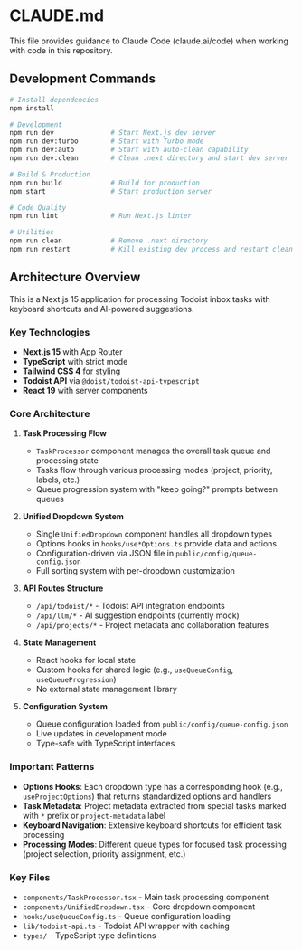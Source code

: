# CLAUDE.md

This file provides guidance to Claude Code (claude.ai/code) when working with code in this repository.

## Development Commands

```bash
# Install dependencies
npm install

# Development
npm run dev              # Start Next.js dev server
npm run dev:turbo        # Start with Turbo mode
npm run dev:auto         # Start with auto-clean capability
npm run dev:clean        # Clean .next directory and start dev server

# Build & Production
npm run build            # Build for production
npm start                # Start production server

# Code Quality
npm run lint             # Run Next.js linter

# Utilities
npm run clean            # Remove .next directory
npm run restart          # Kill existing dev process and restart clean
```

## Architecture Overview

This is a Next.js 15 application for processing Todoist inbox tasks with keyboard shortcuts and AI-powered suggestions.

### Key Technologies
- **Next.js 15** with App Router
- **TypeScript** with strict mode
- **Tailwind CSS 4** for styling
- **Todoist API** via `@doist/todoist-api-typescript`
- **React 19** with server components

### Core Architecture

1. **Task Processing Flow**
   - `TaskProcessor` component manages the overall task queue and processing state
   - Tasks flow through various processing modes (project, priority, labels, etc.)
   - Queue progression system with "keep going?" prompts between queues

2. **Unified Dropdown System**
   - Single `UnifiedDropdown` component handles all dropdown types
   - Options hooks in `hooks/use*Options.ts` provide data and actions
   - Configuration-driven via JSON file in `public/config/queue-config.json`
   - Full sorting system with per-dropdown customization

3. **API Routes Structure**
   - `/api/todoist/*` - Todoist API integration endpoints
   - `/api/llm/*` - AI suggestion endpoints (currently mock)
   - `/api/projects/*` - Project metadata and collaboration features

4. **State Management**
   - React hooks for local state
   - Custom hooks for shared logic (e.g., `useQueueConfig`, `useQueueProgression`)
   - No external state management library

5. **Configuration System**
   - Queue configuration loaded from `public/config/queue-config.json`
   - Live updates in development mode
   - Type-safe with TypeScript interfaces

### Important Patterns

- **Options Hooks**: Each dropdown type has a corresponding hook (e.g., `useProjectOptions`) that returns standardized options and handlers
- **Task Metadata**: Project metadata extracted from special tasks marked with `*` prefix or `project-metadata` label
- **Keyboard Navigation**: Extensive keyboard shortcuts for efficient task processing
- **Processing Modes**: Different queue types for focused task processing (project selection, priority assignment, etc.)

### Key Files
- `components/TaskProcessor.tsx` - Main task processing component
- `components/UnifiedDropdown.tsx` - Core dropdown component
- `hooks/useQueueConfig.ts` - Queue configuration loading
- `lib/todoist-api.ts` - Todoist API wrapper with caching
- `types/` - TypeScript type definitions